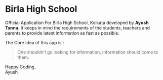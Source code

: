 # Birla High School

Official Application For Birla High School, Kolkata developed by **Ayush Tanna**.
It keeps in mind the requirements of the students, teachers and parents to provide latest information as fast as possible.

The Core Idea of this app is :
> One shouldn't go looking for information, information should come to them.


Happy Coding,<br>
Ayush
